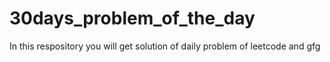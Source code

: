 # 30days_problem_of_the_day
In this respository you will get solution of daily problem of leetcode and gfg
